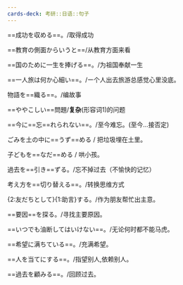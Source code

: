 ```yaml
---
cards-deck: 考研::日语::句子
---
```

 ==成功を収める==。/取得成功

==教育の側面からいうと==/从教育方面来看

==国のために一生を捧げる==。/为祖国奉献一生

==一人旅は何か心細い==。/ー个人出去旅游总感觉心里没底。

物語を==織る==。/编故事

==ややこしい==問題/**复杂**(形容词1)的问题

==今に==忘==れられない==。/至今难忘。(至今...接否定)

ごみを土の中に==うず==める / 把垃圾埋在土里。

子どもを==なだ==める / 哄小孩。

過去を==引き==ずる。/忘不掉过去（不愉快的记忆）

考え方を==切り替える==。/转换思维方式

{2:友だちとして}{1:助言}する。/作为朋友帮忙出主意。

==要因==を探る。/寻找主要原因。

==いつでも油断してはいけない==。/无论何时都不能马虎。

==希望に满ちている==。/充满希望。

==人を当てにする==。/指望别人,依赖别人。

==過去を顧みる==。/回顾过去。
